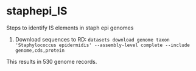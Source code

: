 # staphepi_IS

Steps to identify IS elements in staph epi genomes

1. Download sequences to RD:
`datasets download genome taxon 'Staphylococcus epidermidis' --assembly-level complete --include genome,cds,protein`

This results in 530 genome records.

